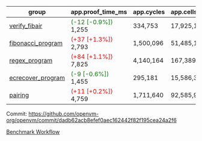 | group | app.proof_time_ms | app.cycles | app.cells_used | leaf.proof_time_ms | leaf.cycles | leaf.cells_used |
| -- | -- | -- | -- | -- | -- | -- |
| [verify_fibair](https://github.com/openvm-org/openvm/blob/benchmark-results/benchmarks-pr/1447/verify_fibair-dadb62acb8efef0aec162442f82f195cea24a2f6.md) |<span style='color: green'>(-12 [-0.9%])</span> 1,255 |  334,753 |  17,925,165 |- | - | - |
| [fibonacci_program](https://github.com/openvm-org/openvm/blob/benchmark-results/benchmarks-pr/1447/fibonacci-dadb62acb8efef0aec162442f82f195cea24a2f6.md) |<span style='color: red'>(+37 [+1.3%])</span> 2,793 |  1,500,096 |  51,485,167 |- | - | - |
| [regex_program](https://github.com/openvm-org/openvm/blob/benchmark-results/benchmarks-pr/1447/regex-dadb62acb8efef0aec162442f82f195cea24a2f6.md) |<span style='color: red'>(+84 [+1.1%])</span> 7,825 |  4,140,164 |  167,389,450 |- | - | - |
| [ecrecover_program](https://github.com/openvm-org/openvm/blob/benchmark-results/benchmarks-pr/1447/ecrecover-dadb62acb8efef0aec162442f82f195cea24a2f6.md) |<span style='color: green'>(-9 [-0.6%])</span> 1,455 |  295,181 |  15,586,346 |- | - | - |
| [pairing](https://github.com/openvm-org/openvm/blob/benchmark-results/benchmarks-pr/1447/pairing-dadb62acb8efef0aec162442f82f195cea24a2f6.md) |<span style='color: red'>(+11 [+0.2%])</span> 4,759 |  1,711,640 |  92,585,975 |- | - | - |


Commit: https://github.com/openvm-org/openvm/commit/dadb62acb8efef0aec162442f82f195cea24a2f6

[Benchmark Workflow](https://github.com/openvm-org/openvm/actions/runs/13850176937)

